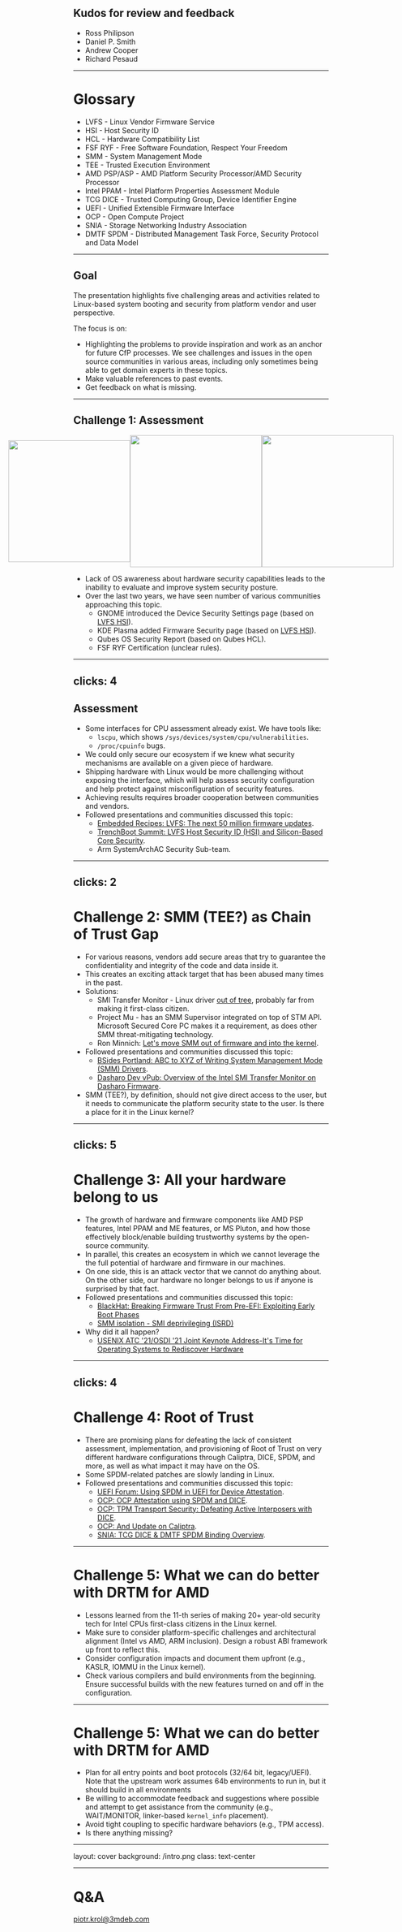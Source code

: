 ## Kudos for review and feedback

* Ross Philipson
* Daniel P. Smith
* Andrew Cooper
* Richard Pesaud

---

# Glossary

* LVFS - Linux Vendor Firmware Service
* HSI - Host Security ID
* HCL - Hardware Compatibility List
* FSF RYF - Free Software Foundation, Respect Your Freedom
* SMM - System Management Mode
* TEE - Trusted Execution Environment
* AMD PSP/ASP - AMD Platform Security Processor/AMD Security Processor
* Intel PPAM - Intel Platform Properties Assessment Module
* TCG DICE - Trusted Computing Group, Device Identifier Engine
* UEFI - Unified Extensible Firmware Interface
* OCP - Open Compute Project
* SNIA - Storage Networking Industry Association
* DMTF SPDM - Distributed Management Task Force, Security Protocol and Data Model

<!--

This presentation use abbreviations heavily, please referee to glossary if any
is not clear.

-->

---

## Goal

The presentation highlights five challenging areas and activities related to
Linux-based system booting and security from platform vendor and user
perspective.

The focus is on:
* Highlighting the problems to provide inspiration and work as an anchor for
future CfP processes. We see challenges and issues in the open source communities
in various areas, including only sometimes being able to get domain experts in
these topics.
* Make valuable references to past events.
* Get feedback on what is missing.

<!--

Those challenges are probably known to most of you, but let it be warmup.

-->

---

## Challenge 1: Assessment

<div style="display: flex; justify-content: center; align-items: center;">
  <img src="/2024/LPC/qos_sec_report.png" width="240"/>
  <img src="/2024/LPC/device-security-screenshot.png" width="260"/>
  <img src="/2024/LPC/firmware-security.png" width="260"/>
</div>

* Lack of OS awareness about hardware security capabilities leads to the
inability to evaluate and improve system security posture.
* Over the last two years, we have seen number of various communities
approaching this topic.
  - GNOME introduced the Device Security Settings page (based on [LVFS HSI](https://fwupd.github.io/libfwupdplugin/hsi.html)).
  - KDE Plasma added Firmware Security page (based on [LVFS HSI](https://fwupd.github.io/libfwupdplugin/hsi.html)).
  - Qubes OS Security Report (based on Qubes HCL).
  - FSF RYF Certification (unclear rules).

---
clicks: 4
---

## Assessment

* Some interfaces for CPU assessment already exist. We have tools like:
  - `lscpu`, which shows `/sys/devices/system/cpu/vulnerabilities`.
  - `/proc/cpuinfo` bugs.
* We could only secure our ecosystem if we knew what security mechanisms are
available on a given piece of hardware.
* Shipping hardware with Linux would be more challenging without exposing the
interface, which will help assess security configuration and help protect
against misconfiguration of security features.
* Achieving results requires broader cooperation between communities and vendors.
* Followed presentations and communities discussed this topic:
  - [Embedded Recipes: LVFS: The next 50 million firmware updates](https://embedded-recipes.org/2022/wp-content/uploads/2022/06/LVFS-ER-avec-compression.pdf).
  - [TrenchBoot Summit: LVFS Host Security ID (HSI) and Silicon-Based Core Security](https://www.youtube.com/live/xZoCtNV8Qs0).
  - Arm SystemArchAC Security Sub-team.

<!--

[click] many tools focus x86 UEFI ecosystem and compliance with silicon vendor
recommendations (hence OF != UEFI),

[click] How would we know that correct version of SBAT was applied and correct
revocation data included?

[click] How we would realize we booting Your-Favourite-IBV BIOS, U-Boot with
UEFI payload support or coreboot with UEFI Payload, or maybe different
combination? Or maybe we should admit we don't care about about niche use
cases.

[click] LVFS HSI brings some assumptions
  - arbitrary ranking, not actively maintained, limited number of security
capabilities enumeration,
  - limited support for hypervisor-based OSes (Qubes OS, xcp-ng, Proxmox),
of the system.

-->

---
clicks: 2
---

# Challenge 2: SMM (TEE?) as Chain of Trust Gap

* For various reasons, vendors add secure areas that try to guarantee the
confidentiality and integrity of the code and data inside it.
* This creates an exciting attack target that has been abused many times
in the past.
* Solutions:
  - SMI Transfer Monitor - Linux driver [out of
  tree](https://github.com/EugeneDMyers/stm_linux_module), probably far from
  making it first-class citizen.
  - Project Mu - has an SMM Supervisor integrated on top of STM API. Microsoft
  Secured Core PC makes it a requirement, as does other SMM threat-mitigating
  technology.
  - Ron Minnich: [Let's move SMM out of firmware and into the kernel](https://www.youtube.com/watch?v=6GEaw4msq6g).
* Followed presentations and communities discussed this topic:
  - [BSides Portland: ABC to XYZ of Writing System Management Mode (SMM) Drivers](https://youtu.be/BQajtsy6kp0).
  - [Dasharo Dev vPub: Overview of the Intel SMI Transfer Monitor on Dasharo Firmware](https://youtu.be/3PmOcjQX-9Y).
* SMM (TEE?), by definition, should not give direct access to the user, but it
needs to communicate the platform security state to the user. Is there a place
for it in the Linux kernel?

<!--

[click] Vendor value-added stuff very often lead to security by obscurity or
bloating something what was working quite not bad. It is very hard to keep KISS
with such powerful extension at hand. So we invent cure for the poison we
created.

[click] Brian Delgado from Intel and Eugene Mayers implemented and integrated
couple PoC. Unfortunately not much traction.

-->

---
clicks: 5
---

# Challenge 3: All your hardware belong to us
* The growth of hardware and firmware components like AMD PSP features, Intel
PPAM and ME features, or MS Pluton, and how those effectively block/enable
building trustworthy systems by the open-source community.
* In parallel, this creates an ecosystem in which we cannot leverage the the
full potential of hardware and firmware in our machines.
* On one side, this is an attack vector that we cannot do anything about. On
the other side, our hardware no longer belongs to us if anyone is surprised by
that fact.
* Followed presentations and communities discussed this topic:
  - [BlackHat: Breaking Firmware Trust From Pre-EFI: Exploiting Early Boot Phases](https://youtu.be/Z81s7UIiwmI)
  - [SMM isolation - SMI deprivileging (ISRD)](https://tandasat.github.io/blog/2024/02/29/ISRD.html)
* Why did it all happen?
  - [USENIX ATC '21/OSDI '21 Joint Keynote Address-It's Time for Operating Systems to Rediscover Hardware](https://www.youtube.com/watch?v=36myc8wQhLo)

<!--

[click] MS Pluton:
- chip-to-cloud technology
- Services
- hardware-based root of trust,
- secure identity,
- secure attestation,
- crypto,
Full potential can be leveraged only by MS Windows, and Linux gets fTPM.
- this is not the first tech that an open ecosystem cannot leverage,
- do we own our computers?

[click] Satoshi Tanada has excellent posts on his blog explaining how ISDR (aka
Devil's Gate Rock) works. Intel PPAM. The critical point is that no one can leverage it
except those with excellent vendor relations. Without working Intel
PPAM, our system is potentially more vulnerable. How many of us can verify if we
have a correctly working Intel PPAM module on our computers? It applies to all
Hardware Shield Technologies.

[click] AMD PSP features
- AMD attestation and SMM supervisor in the same problem category as Intel PPAM
and Management Engine.
- SMM Containerization is controlled by a key that you write to MSR, without
key your hypervisor is out of luck, and all your VMs are not protected

[click] Alex Matrosov and his Binarly team are closely looking at those components
and report CVEs.

[click] Timothy Roscoe from ETH Zurich has some criticism and reasons for
existence of peripheral processors and, IMHO, TEE firmware features, too.
-->

---
clicks: 4
---

# Challenge 4: Root of Trust

* There are promising plans for defeating the lack of consistent assessment,
implementation, and provisioning of Root of Trust on very different hardware
configurations through Caliptra, DICE, SPDM, and more, as well as what impact
it may have on the OS.
* Some SPDM-related patches are slowly landing in Linux.
* Followed presentations and communities discussed this topic:
  - [UEFI Forum: Using SPDM in UEFI for Device Attestation](https://youtu.be/RJHd3Mqk4Uw).
  - [OCP: OCP Attestation using SPDM and DICE](https://youtu.be/qO2BrMZZy2Y).
  - [OCP: TPM Transport Security: Defeating Active Interposers with DICE](https://youtu.be/DKfbkOTYzOU).
  - [OCP: And Update on Caliptra](https://youtu.be/DKfbkOTYzOU).
  - [SNIA: TCG DICE & DMTF SPDM Binding Overview](https://youtu.be/fxp7UHFaBLs).

<!--

[click] how attestation of Caliptra RoT would look like?

[click] In Caliptra there is plan to expose API which would serve as a signing
oracle for SPDM responder in SOC, as well as authentication to a discrete TPM
devices. Can we think that Linux could somehow help users and vendors expose
that information for better platform security?

[click] ASpeed 2700, OpenBMC, which is specialized Linux distro may have
support for Caliptra

[click] Narrow group who work on that.

- https://lkml.org/lkml/2024/6/8/175
- https://lkml.org/lkml/2023/1/26/305

-->

---

# Challenge 5: What we can do better with DRTM for AMD

<v-clicks>

  * Lessons learned from the 11-th series of making 20+ year-old security tech
  for Intel CPUs first-class citizens in the Linux kernel.
  * Make sure to consider platform-specific challenges and architectural
  alignment (Intel vs AMD, ARM inclusion). Design a robust ABI framework up
  front to reflect this.
  * Consider configuration impacts and document them upfront (e.g., KASLR,
  IOMMU in the Linux kernel).
  * Check various compilers and build environments from the beginning. Ensure
  successful builds with the new features turned on and off in the
  configuration.

</v-clicks>

---

# Challenge 5: What we can do better with DRTM for AMD

<v-clicks>

  * Plan for all entry points and boot protocols (32/64 bit, legacy/UEFI). Note
  that the upstream work assumes 64b environments to run in, but it should
  build in all environments
  * Be willing to accommodate feedback and suggestions where possible and
  attempt to get assistance from the community (e.g., WAIT/MONITOR,
  linker-based `kernel_info` placement).
  * Avoid tight coupling to specific hardware behaviors (e.g., TPM access).
  * Is there anything missing?

</v-clicks>

<!--

Why D-RTM is important?
- it brings some tools for assessment of platforms security,
- it provide as complete support for the components, which belongs to group of
vendor value added hardware features and TEE firmware to open ecosystem,
- it aligns with ideas for modern Root of Trust, device identity and attestation
It is not ideal, but we can build more on it and experience we gathered.

-->
---
layout: cover
background: /intro.png
class: text-center

---

# Q&A

piotr.krol@3mdeb.com

<!--

TODO: how conferences link with above topics?

- Common git repo for hosting Boot-firmware
- Accelerating Linux Kernel Boot-Up for Large Multi-Core Systems
- [LVFS HSI] Leveraging and managing SBAT revocation mechanism on distribution level
- [LVFS HSI] Using U-boot as a UEFI payload
- [LVFS HSI] no more bootloader: please use the kernel instead
- [LVFS HSI] OF != UEFI
- [LVFS HSI] Measured Boot, Secure Attestation & co, with systemd
- [AMD TrenchBoot] Secure Launch - DRTM solution on Arm platforms

It looks like Kirk Brannock (Intel author of PPAM whitepaper) has retired,
along with our request for more documentation.  We need to:
- Get a message to Intel to ask for PPAM docs through official channels.  Also
via Vincent Z and anyone else we know there.
- Reverse engineer PPAM calls made by Microsoft Windows launch.  What's the
best way to go about doing this: boot Windows on a bare-metal device with debug
UEFI device that is logging all interactions with boot loader / OS?  boot
Windows 11 on QEMU?
- 3mdeb should have NDA access to the Intel documentation for PPAM.
- You can give that document name and relevant page numbers to Brian.
- PPAM docs are available to 3mdeb.
- We can tell Intel that we want to get support into upstream Linux as part of
LSL and that it will be much slower and more expensive to do it later.  Public
docs are needed to support the OSS work.
- What you need is PPAM User Guide (doc 604868). It is for PPAM 1.1 and
describes the VMCALL interface between MLE and PPAM.

-->
